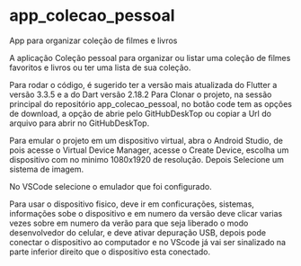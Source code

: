 # app_colecao_pessoal
 App para organizar coleção de filmes e livros
 
A aplicação Coleção pessoal para organizar ou listar uma coleção de filmes favoritos e livros ou ter uma lista de sua coleção.
 
 Para rodar o código, é sugerido ter a versão mais atualizada do Flutter a versão 3.3.5 e a do Dart versão 2.18.2
 Para Clonar o projeto, na sessão principal do repositório app_colecao_pessoal, no botão code tem as opções de download, a opção de abrie pelo GitHubDeskTop ou copiar 
 a Url do arquivo para abrir no GitHubDeskTop.
 
 Para emular o projeto em um dispositivo virtual, abra o Android Studio, de pois acesse o Virtual Device Manager, acesse o Create Device, escolha um dispositivo com no minimo 1080x1920 de resolução.
 Depois Selecione um sistema de imagem.
 
 No VSCode selecione o emulador que foi configurado. 
 
 Para usar o dispositivo fisico, deve ir em conficurações, sistemas, informações sobe o dispositivo e em numero da versão deve clicar varias vezes sobre em numero da verão para que seja liberado o modo desenvolvedor do celular, e deve ativar depuração USB, depois pode conectar o dispositivo ao computador e no VScode já vai ser sinalizado na parte inferior direito  que o dispositivo esta conectado.
